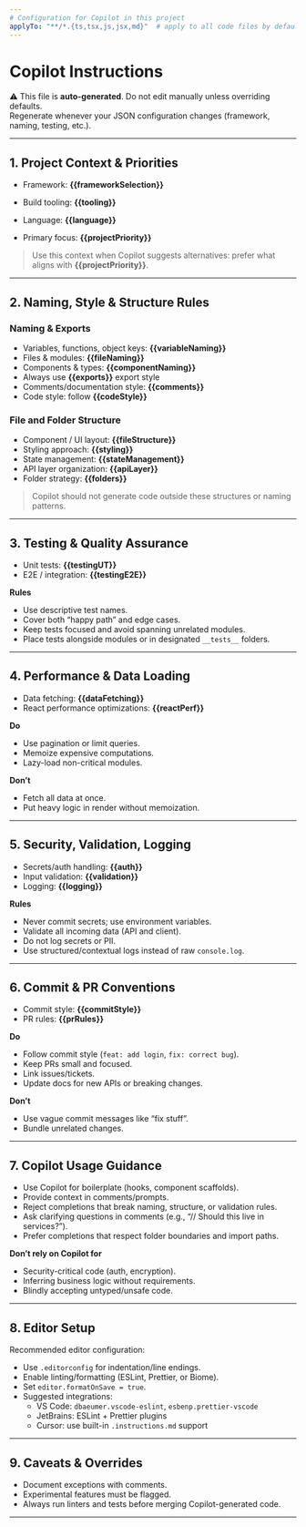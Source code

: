 ```yaml
---
# Configuration for Copilot in this project
applyTo: "**/*.{ts,tsx,js,jsx,md}"  # apply to all code files by default
---
```


# Copilot Instructions

⚠️ This file is **auto-generated**. Do not edit manually unless overriding defaults.  
Regenerate whenever your JSON configuration changes (framework, naming, testing, etc.).

---

## 1. Project Context & Priorities

- Framework: **{{frameworkSelection}}**  
- Build tooling: **{{tooling}}**  
- Language: **{{language}}**  

- Primary focus: **{{projectPriority}}**

> Use this context when Copilot suggests alternatives: prefer what aligns with **{{projectPriority}}**.

---

## 2. Naming, Style & Structure Rules

### Naming & Exports
- Variables, functions, object keys: **{{variableNaming}}**  
- Files & modules: **{{fileNaming}}**  
- Components & types: **{{componentNaming}}**  
- Always use **{{exports}}** export style  
- Comments/documentation style: **{{comments}}**  
- Code style: follow **{{codeStyle}}**  

### File and Folder Structure
- Component / UI layout: **{{fileStructure}}**  
- Styling approach: **{{styling}}**  
- State management: **{{stateManagement}}**  
- API layer organization: **{{apiLayer}}**  
- Folder strategy: **{{folders}}**

> Copilot should not generate code outside these structures or naming patterns.

---

## 3. Testing & Quality Assurance

- Unit tests: **{{testingUT}}**  
- E2E / integration: **{{testingE2E}}**

**Rules**
- Use descriptive test names.  
- Cover both “happy path” and edge cases.  
- Keep tests focused and avoid spanning unrelated modules.  
- Place tests alongside modules or in designated `__tests__` folders.  

---

## 4. Performance & Data Loading

- Data fetching: **{{dataFetching}}**  
- React performance optimizations: **{{reactPerf}}**

**Do**
- Use pagination or limit queries.  
- Memoize expensive computations.  
- Lazy-load non-critical modules.  

**Don’t**
- Fetch all data at once.  
- Put heavy logic in render without memoization.  

---

## 5. Security, Validation, Logging

- Secrets/auth handling: **{{auth}}**  
- Input validation: **{{validation}}**  
- Logging: **{{logging}}**

**Rules**
- Never commit secrets; use environment variables.  
- Validate all incoming data (API and client).  
- Do not log secrets or PII.  
- Use structured/contextual logs instead of raw `console.log`.  

---

## 6. Commit & PR Conventions

- Commit style: **{{commitStyle}}**  
- PR rules: **{{prRules}}**

**Do**
- Follow commit style (`feat: add login`, `fix: correct bug`).  
- Keep PRs small and focused.  
- Link issues/tickets.  
- Update docs for new APIs or breaking changes.  

**Don’t**
- Use vague commit messages like “fix stuff”.  
- Bundle unrelated changes.  

---

## 7. Copilot Usage Guidance

- Use Copilot for boilerplate (hooks, component scaffolds).  
- Provide context in comments/prompts.  
- Reject completions that break naming, structure, or validation rules.  
- Ask clarifying questions in comments (e.g., “// Should this live in services?”).  
- Prefer completions that respect folder boundaries and import paths.  

**Don’t rely on Copilot for**
- Security-critical code (auth, encryption).  
- Inferring business logic without requirements.  
- Blindly accepting untyped/unsafe code.  

---

## 8. Editor Setup

Recommended editor configuration:

- Use `.editorconfig` for indentation/line endings.  
- Enable linting/formatting (ESLint, Prettier, or Biome).  
- Set `editor.formatOnSave = true`.  
- Suggested integrations:
  - VS Code: `dbaeumer.vscode-eslint`, `esbenp.prettier-vscode`  
  - JetBrains: ESLint + Prettier plugins  
  - Cursor: use built-in `.instructions.md` support  

---

## 9. Caveats & Overrides

- Document exceptions with comments.  
- Experimental features must be flagged.  
- Always run linters and tests before merging Copilot-generated code.  

---
